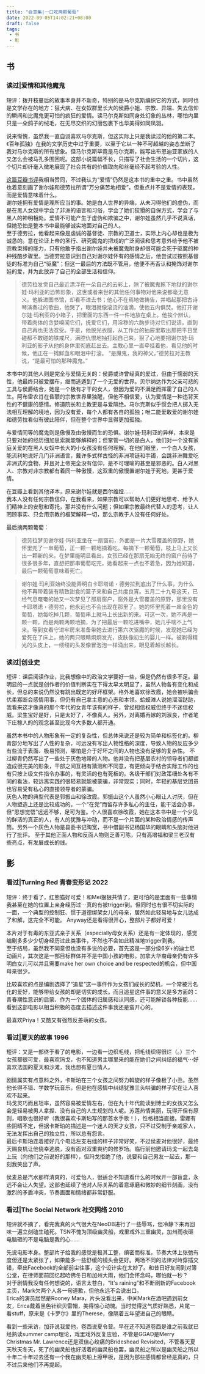 ```yaml
---
title: "会意集|一口吃两颗葡萄"
date: 2022-09-05T14:02:21+08:00
draft: false
tags: 
 - 书
 - 影
---
```


## 书
### 读过|爱情和其他魔鬼
短评：拨开枝蔓后的故事本身并不新奇，特别的是马尔克斯编织它的方式，同时也是文学存在的地方：狂犬病、在女奴群里长大的侯爵小姐、宗教、异端、失去信仰的瞬间和比魔鬼更可怕的疯狂的爱情。读马尔克斯如同身处幻象的丛林，哪怕内里只是一朵鸽子的绒毛，在无尽交织的幻丽包裹下也华美得如同凤羽。

说来惭愧，虽然我一直自诩喜欢马尔克斯，但这实际上只是我读过的他的第二本。《百年孤独》在我的文学历史中过于重要，以至于它以一种不可超越的姿态垄断了我对马尔克斯的所有想象。但马尔克斯毕竟是马尔克斯，能写出布恩迪亚家族的人又怎么会被马孔多围困呢。这部小说篇幅不长，只描写了社会生活的一个切片，这个切片却纤毫入微地展现了社会共有的价值取向和丝毫经不起考验的人性。

[这篇豆瓣书评](https://book.douban.com/review/8133103/)我相当赞同，不过我认为“爱情”仍然是这本书的重中之重。书中虽然也着意刻画了谢尔娃和德劳拉所谓“万分痛苦地相爱”，但重点并不是爱情的表现，而是爱情意味着什么。  
谢尔娃拥有爱情是理所应当的事。她是白人世界的异端，从未习得他们的虚伪，而是在黑人女奴中学会了非洲的语言和习俗，学会了她们狡猾的自保方式，学会了与黑人的神明相处。爱情不可能产生于虚伪和欺骗之中，谢尔娃虽然几乎不说真话，但她恐怕是整本书中最能够诚实地面对自己的人。  
至于德劳拉，他看起来像是虔诚的基督徒、宗教的卫道士，实际上内心却也是极为诚恳的。意在论证上帝的圣行、研究魔鬼的把戏的广泛阅读和思考意外给予他不被宗教束缚的能力，只有他敢于指出谢尔娃并未被魔鬼附身却很可能会死于驱魔的种种残酷步骤里。当德劳拉意识到自己对谢尔娃怀有的感情之后，他尝试过按照基督徒的标准为自己“驱魔”；但这一最后的方法既不管用，他便不再否认和掩饰对谢尔娃的爱，并为此放弃了自己的全部生活和信仰。
>德劳拉发觉自己最近漂浮在一朵自己的云彩上，除了被魔鬼拖下地狱的谢尔娃·玛利亚的恐怖形象，这世或者来世的其他任何事物对他来说都毫无意义。他躲进图书馆，却看不进去书；他心不在焉地做祷告，并唱起那把古诗琴演奏过的歌曲，他哭了，眼泪就像滚烫的油滴，使他五内俱焚。他打开谢尔娃·玛利亚的小箱子，把里面的东西一件一件地放在桌上。他挨个辨认，带着肉体的贪婪嗅闻它们，抚爱它们，用淫秽的六韵步诗对它们说话，直到自己再也无法忍受。于是，他脱光衣服，从工作台的抽屉里取出那把平日里碰都不敢碰的铁戒尺，满腔仇恨地抽打起自己来，狠了心地要把谢尔娃·玛利亚的影子从他的身体里彻底赶出去。主教心里一直牵挂着他，看见他的时候，他正在一摊鲜血和眼泪中打滚。 “是魔鬼，我的神父，”德劳拉对主教说，“是最可怕的那种魔鬼。”  

本书中的其他人则是完全与爱情无关的：侯爵或许曾经真的爱过，但由于懦弱的天性，他最终只被爱摆布，继而逃遁到了一个无爱的世界。贝尔纳达作为父亲可悲的工具与侯爵结合，她是一个极有才干的女人，但因为爱的不满足而挥霍了自己的人生。阿布雷农肖在昏聩的宗教世界里独醒，但他不相信爱，认为爱情是一种违背天性的不健康的感情。修道院长和主教更是与爱隔绝。马尔克斯似乎惯会把人掷入无法相互理解的境地，因为没有爱，每个人都有各自的孤独；唯二能爱敢爱的谢尔娃和德劳拉看似有彼此陪伴，但在整个世界中显得更加孤独。

与爱情同等的魔鬼则是傲慢及由傲慢而生的恐惧。谢尔娃·玛利亚的异样，本来是只要对她的经历细加思索就能够解释的；但掌管一切的是白人，他们对一个没有家庭关爱的在黑人女奴中长大的小女孩没有任何理解。在他们眼里，一个白人女孩，能流利地说好几门非洲语言，戴许多式样古怪的非洲项链和手镯，会跳非洲舞爱吃非洲式的食物，并且对上帝完全没有信仰，是不可理喻的甚至是邪恶的。白人对黑人、宗教对非宗教都有着同一种傲慢，这双重的傲慢置谢尔娃于死地，更甚于爱情。

在豆瓣上看到其他译本，原来谢尔娃就是西尔维娅……  
我本人没有任何宗教信仰，在我看来，如果宗教可以帮助人们更好地思考、给予人们精神上的安慰和寄托，那并没有什么问题；但如果宗教最终代替人的思考，让人罔顾事实、只会用宗教的框架解释一切，那么宗教于人没有任何好处。

最后摘两颗葡萄：
>德劳拉梦见谢尔娃·玛利亚坐在一扇窗前，外面是一片大雪覆盖的原野，她怀里兜了一串葡萄，正一颗一颗地摘着吃。每摘下一颗葡萄，枝上马上又长出一颗新的来。在梦里能明显看出，女孩已经在那扇无始无终的窗户前待了很多很多年，直想把那串葡萄吃完，她看起来一点也不着急，因为她知道，最后一颗葡萄意味着死亡。

>谢尔娃·玛利亚始终没能弄明白卡耶塔诺・德劳拉到底出了什么事，为什么他不再带着装有精致甜食的篮子来和自己共度良宵。五月二十九号这天，已经气息奄奄的她又一次梦见了那扇窗户，窗外是大雪覆盖的原野，那里没有卡耶塔诺・德劳拉，他永远也不会出现在那里了。她的怀里兜着一串金色的葡萄，她每吃掉几颗，葡萄串上就马上长出新的来。可这一次，她不再是一颗一颗，而是两颗两颗地摘，为了把最后一颗吃进嘴中，她几乎喘不上气来。等到女看守进牢房来准备带她去进行第六次驱魔的时候，发现她已经为爱死在了床上，她的两只眼睛炯炯发光，皮肤像初生的婴儿一样。被剃得精光的头皮上，一缕缕的头发像冒泡泡一样涌出来，眼见着越长越长。
### 读过|创业史
短评：课后阅读作业，比我想像中的政治文学要好一些，但是仍然有很多不足。最明显的一点就是创作者的价值判断实在下得太早太明显了，虽然人物各有变化和成长，但总的来说仍然没有跳出既定的好坏框架。格外地喜欢徐改霞，她会被哄骗会优柔寡断会感情用事，但仍有自己拿主意的心志和本领。蛤蟆滩人说她溜溜跶跶，我看来这才像真的那个年代的女青年该有的样子，曾经相信权威但终于不迷信权威。梁生宝好是好，只是太好了，不像真人。另外，对离婚再嫁的刘淑良，作者笔下庄稼人的的观念甚至比现今大多数人都开通。

虽然本书中的人物形象有一定的复杂性，但总体来说还是较为简单和标签化的。柳青部分地写出了人性的复杂，可远没有写出人物性格的深度，导致人物的反应多少有些流于表面、极易预测，哪怕是介于好坏之间的人物也没有足够的复杂性。
不过柳青仍然写出了一些处于灰色地带的人物。他并没有把基层农村的领导者们都塑造成很完美的形象，干部之间互相有猜测和不同意，有更倾向于结合实际工作的也有只按上级文件指令办事的，有灵活的也有死板的。各级干部们对政策细处各有不同的看法，较远离实践的很轻易就能被蒙骗，非常现实；同时，年轻的基层党团员也容易受有私心的直接领导者的蒙骗。  
灰色人物的典型代表是郭振山和徐改霞。郭振山这个人虽然小心眼让人讨厌，但在人物塑造上还是比较成功的。一个“在党”而留存许多私心的主任，能干活会办事，但“思想觉悟”远远不够，足可为鉴。个人很喜欢徐改霞，她在这本书中是一个少见的鲜活的真正的人，有人的犹豫与冲动，而不是一个片面的某种政治情感的传声筒。另外一个灰色人物是县委书记陶宽，书中借副书记杨国华的眼睛和头脑对他进行了批评。
至于其他正面人物和反面人物则乏善可陈，只有高增福和梁三老汉有些亮点，有发展成长的线。
## 影
### 看过|Turning Red 青春变形记 2022
短评：终于看了，红熊猫好可爱！和Mei狠狠共情了，更可怕的是里面有一些事情我甚至在她的位置上亲身经历过⋯真的有被trigger到。但同时也有很不切实际的一面，一个典型的控制狂、惯于道德绑架女儿的母亲，居然如此轻易地与女儿达成了和解，这完全不可能。 Anyway还是看得很开心，整部片子都好可爱！

本片对于有毒的东亚式亲子关系（especially母女关系）还是有一定体现的，感觉编剧多多少少切身经历过此类事件，不然也不会如此精准地trigger到我。  
至于结局，虽然我不同意但也没有多说的必要，首先这是一部分级6岁+的迪士尼动画片，其次这是一部目标群体并不是中国小孩的电影。加拿大华裔母亲仍有许多明白女儿可以并且需要make her own choice and be respected的机会，但中国母亲很少。

比较喜欢的点是编剧选择了“追星”这一事件作为女孩们成长的契机，一个常被污名化的爱好，能够带给女孩的却是切实的成长。而且追星这件事的意义是多方面的：青春期性意识的启蒙、作为一个团体的归属感和认同感，还可能解锁各种技能……看到这部电影以相当积极的态度去描述这件事我还是蛮开心的。

最喜欢Priya！又酷又有强烈反差萌的女孩。
### 看过|夏天的故事 1996
短评：又是一部终于看了的电影，一边看一边织毛线，把毛线织得很烂（。）三个女孩都很可爱，最喜欢玛戈，也不知道男主哪里来的能在她们之间纠结的福气⋯好喜欢法国的夏天和沙滩，我也想有夏日情人。

剧情属实有点意料之外，卡斯珀在三个女孩之间努力斡旋的样子像极了小丑。虽然他长得不错、学数学玩音乐，但是他在感情中纠结犹豫三头哄骗的样子实在让人喜欢不起来。  
玛戈灵巧而且坦率，虽然容易被爱情左右，但在九十年代能读到博士的女孩又怎么会是轻易被男人拿捏、没有自己的人生规划的人呢。苏莲热情美丽，玩得开但有原则，唱歌也很好听（我很喜欢卡斯珀写的那首水手歌！），性格相当直接。雷娜有些阴晴不定，但据卡斯珀的描述是一个迷人的天才女孩，只不过受制于亲戚家人，无法发挥出自己的独立性，所以总有怨言。  
最后卡斯珀连着接好几个电话左支右绌的样子非常好笑，不过侯麦对他很好，最终天赐良机让他侥幸逃脱，没有面对双重爽约的修罗场。临行前他邀请玛戈一起去岛上玩（向他们之前说好的那样），但玛戈拒绝了他，说要和自己男友一起去，那一刻我笑出了声。

侯麦总是汽水那样清爽的，可爱怡人，很适合不知道看什么的时候开一部盲盒，永远不会让人失望。这部也延续了他对人际关系的着意琢磨和微妙的细节刻画，没有激烈的矛盾冲突，节奏画面和情绪都非常舒服。

### 看过|The Social Network 社交网络 2010
短评就不摘了，看完我真的火气很大在NeoDB进行了一些辱骂，但冷静下来再回味一遍立刻磕生磕死。TSN不愧为顶级幽灵船，戏里戏外三重幽灵，加州雨夜砸电脑砸的不是电脑是我的心……

先说电影本身。整部片子给我的感觉是极其工整，缜密而标准，节奏大体上张弛有度但还是太紧张了，如果能多一些舒缓的镜头会更好。两场不同的法律对峙穿插交错，牵出Facebook的全部前尘往事，这个设计实在太妙了。和昔日好友闹到对簿公堂，在律师面前回忆起哈佛冬日和加州大雨，他们会怀念吗，哪怕就一秒？  
对于剧情我没有任何想说的，语言太苍白，“It's raining”和不断刷新的Facebook主页，Mark欠两个人各一句道歉，但他永远不会说出口。  
Erica的演员居然是Rooney Mara，片头没看出来，中间Mark在酒吧遇到前女友，Erica戴着黑色针织贝雷帽，美得惊心动魄。当时觉得这气质好熟悉，片尾一看stuff，原来是《卡罗尔》里的Therese，像隔着五年望进自己的眼睛。

看到一些采访，加菲说我爱他，卷西说夏令营。早在还不知道卷西是谁之前我就已经熟读summer camp理论，戏里戏外反复应验，不管是GGAD是Merry Christmas Mr. Lawrence还是双倍心绞痛的Brideshead Revisited，不管春天夏天秋天冬天，死了的幽灵船也好活着的幽灵船也罢，幽灵船之所以是幽灵船之所以十年二十年过去还有一个我在幽灵船上擦甲板，是因为那些感情都曾经是真的，只不过后来他们不再提起。